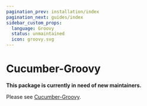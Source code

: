 ```yaml
---
pagination_prev: installation/index
pagination_next: guides/index
sidebar_custom_props:
  language: Groovy
  status: unmaintained
  icon: groovy.svg
---
```


# Cucumber-Groovy

**This package is currently in need of new maintainers.**

Please see [Cucumber-Groovy](https://github.com/cucumber/cucumber-jvm-groovy).

